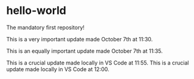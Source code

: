 # hello-world
The mandatory first repository!

This is a very important update made October 7th at 11:30.

This is an equally important update made October 7th at 11:35.

This is a crucial update made locally in VS Code at 11:55.
This is a crucial update made locally in VS Code at 12:00.